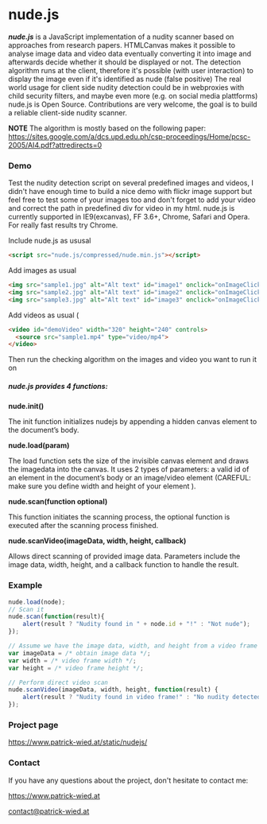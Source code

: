 # nude.js

***nude.js*** is a JavaScript implementation of a nudity scanner based on approaches from research papers. HTMLCanvas makes it possible to analyse image data and video data eventually converting it into image and afterwards decide whether it should be displayed or not. The detection algorithm runs at the client, therefore it's possible (with user interaction) to display the image even if it's identified as nude (false positive)
The real world usage for client side nudity detection could be in webproxies with child security filters, and maybe even more (e.g. on social media plattforms)
nude.js is Open Source. Contributions are very welcome, the goal is to build a reliable client-side nudity scanner.

**NOTE** The algorithm is mostly based on the following paper:
https://sites.google.com/a/dcs.upd.edu.ph/csp-proceedings/Home/pcsc-2005/AI4.pdf?attredirects=0

### Demo
Test the nudity detection script on several predefined images and videos, I didn't have enough time to build a nice demo with flickr image support but feel free to test some of your images too and don't forget to add your video and correct the path in predefined div for video in my html. nude.js is currently supported in IE9(excanvas), FF 3.6+, Chrome, Safari and Opera. For really fast results try Chrome.

Include nude.js as ususal
```HTML
<script src="nude.js/compressed/nude.min.js"></script>
```
Add images as usual
```HTML
<img src="sample1.jpg" alt="Alt text" id="image1" onclick="onImageClick('image1');" />
<img src="sample2.jpg" alt="Alt text" id="image2" onclick="onImageClick('image2');" />
<img src="sample3.jpg" alt="Alt text" id="image3" onclick="onImageClick('image3');" />
```
Add videos as usual (
```HTML
<video id="demoVideo" width="320" height="240" controls>
  <source src="sample1.mp4" type="video/mp4">
</video>
```

Then run the checking algorithm on the images and video you want to run it on

##### nude.js provides 4 functions:

**nude.init()**

The init function initializes nudejs by appending a hidden canvas element to the document’s body.

**nude.load(param)**

The load function sets the size of the invisible canvas element and draws the imagedata into the canvas.
It uses 2 types of parameters: a valid id of an element in the document’s body or an image/video element (CAREFUL: make sure you define width and height of your element ).

**nude.scan(function optional)**

This function initiates the scanning process, the optional function is executed after the scanning process finished.

**nude.scanVideo(imageData, width, height, callback)**

Allows direct scanning of provided image data. Parameters include the image data, width, height, and a callback function to handle the result.

### Example
```Javascript
nude.load(node);
// Scan it
nude.scan(function(result){ 
    alert(result ? "Nudity found in " + node.id + "!" : "Not nude");
});
```
```Javascript
// Assume we have the image data, width, and height from a video frame
var imageData = /* obtain image data */;
var width = /* video frame width */;
var height = /* video frame height */;

// Perform direct video scan
nude.scanVideo(imageData, width, height, function(result) {
    alert(result ? "Nudity found in video frame!" : "No nudity detected in video frame");
});
```

### Project page
https://www.patrick-wied.at/static/nudejs/

### Contact
If you have any questions about the project, don't hesitate to contact me:

https://www.patrick-wied.at

contact@patrick-wied.at
